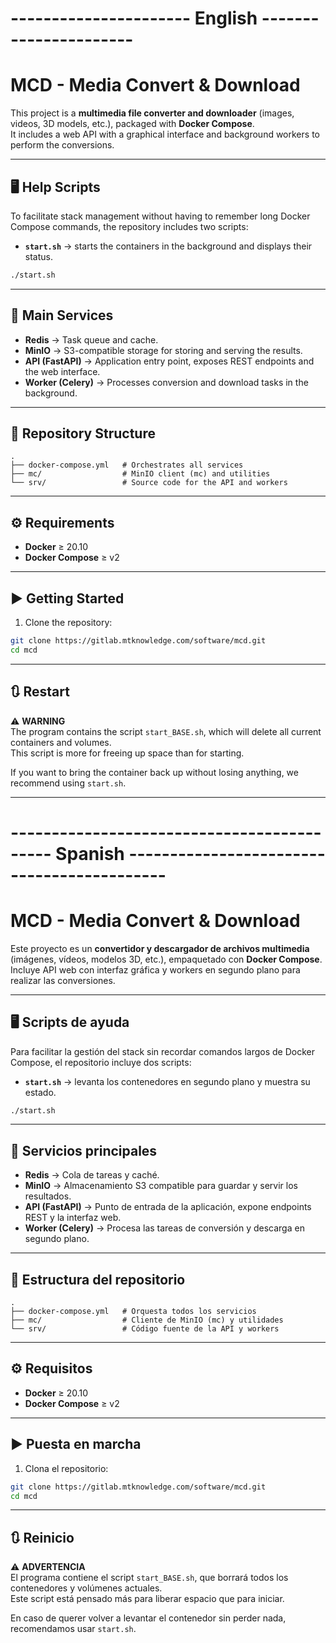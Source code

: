 # ---------------------- English  ----------------------

# MCD - Media Convert & Download

This project is a **multimedia file converter and downloader** (images, videos, 3D models, etc.), packaged with **Docker Compose**.  
It includes a web API with a graphical interface and background workers to perform the conversions.

---

## 🖥️ Help Scripts

To facilitate stack management without having to remember long Docker Compose commands, the repository includes two scripts:

- **`start.sh`** → starts the containers in the background and displays their status.

```bash
./start.sh
```

---

## 🚀 Main Services

- **Redis** → Task queue and cache.  
- **MinIO** → S3-compatible storage for storing and serving the results.  
- **API (FastAPI)** → Application entry point, exposes REST endpoints and the web interface.  
- **Worker (Celery)** → Processes conversion and download tasks in the background.  

---

## 📂 Repository Structure

```
.
├── docker-compose.yml   # Orchestrates all services
├── mc/                  # MinIO client (mc) and utilities
└── srv/                 # Source code for the API and workers
```

---

## ⚙️ Requirements

- **Docker** ≥ 20.10  
- **Docker Compose** ≥ v2  

---

## ▶️ Getting Started

1. Clone the repository:

```bash
git clone https://gitlab.mtknowledge.com/software/mcd.git
cd mcd
```

---

## 🔃 Restart

⚠️ **WARNING**  
The program contains the script `start_BASE.sh`, which will delete all current containers and volumes.  
This script is more for freeing up space than for starting.  

If you want to bring the container back up without losing anything, we recommend using `start.sh`.

---

# ------------------------------------------- Spanish -------------------------------------------

# MCD - Media Convert & Download

Este proyecto es un **convertidor y descargador de archivos multimedia** (imágenes, vídeos, modelos 3D, etc.), empaquetado con **Docker Compose**.  
Incluye API web con interfaz gráfica y workers en segundo plano para realizar las conversiones.

---

## 🖥️ Scripts de ayuda

Para facilitar la gestión del stack sin recordar comandos largos de Docker Compose, el repositorio incluye dos scripts:

- **`start.sh`** → levanta los contenedores en segundo plano y muestra su estado.

```bash
./start.sh
```

---

## 🚀 Servicios principales

- **Redis** → Cola de tareas y caché.  
- **MinIO** → Almacenamiento S3 compatible para guardar y servir los resultados.  
- **API (FastAPI)** → Punto de entrada de la aplicación, expone endpoints REST y la interfaz web.  
- **Worker (Celery)** → Procesa las tareas de conversión y descarga en segundo plano.  

---

## 📂 Estructura del repositorio

```
.
├── docker-compose.yml   # Orquesta todos los servicios
├── mc/                  # Cliente de MinIO (mc) y utilidades
└── srv/                 # Código fuente de la API y workers
```

---

## ⚙️ Requisitos

- **Docker** ≥ 20.10  
- **Docker Compose** ≥ v2  

---

## ▶️ Puesta en marcha

1. Clona el repositorio:

```bash
git clone https://gitlab.mtknowledge.com/software/mcd.git
cd mcd
```

---

## 🔃 Reinicio

⚠️ **ADVERTENCIA**  
El programa contiene el script `start_BASE.sh`, que borrará todos los contenedores y volúmenes actuales.  
Este script está pensado más para liberar espacio que para iniciar.  

En caso de querer volver a levantar el contenedor sin perder nada, recomendamos usar `start.sh`.
